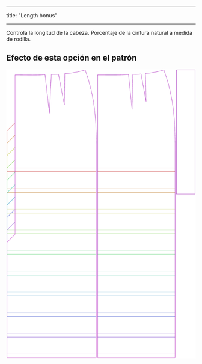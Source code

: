 - - -
title: "Length bonus"
- - -

Controla la longitud de la cabeza. Porcentaje de la cintura natural a medida de rodilla.

## Efecto de esta opción en el patrón

![Esta imagen muestra el efecto de esta opción superponiendo varias variantes que tienen un valor diferente para esta opción](penelope_lengthbonus_sample.svg "Effect of this option on the pattern")

